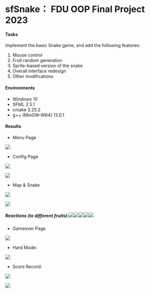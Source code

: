 sfSnake： FDU OOP Final Project 2023
=====

#### Tasks
Implement the basic Snake game, and add the following features:

1) Mouse control
2) Fruit random generation
3) Sprite-based version of the snake
4) Overall interface redesign
5) Other modifications


#### Environments
* Windows 10
* SFML 2.5.1
* cmake 3.25.2
* g++ (MinGW-W64) 13.0.1



#### Results
 
* Menu Page

![](show/alpha.png)

* Config Page

![](show/config_before.png)

![](show/config_after.png)  

* Map & Snake

![](show/bg_grid.png)


![](show/snake.png)

##### Reactions (to different fruits):![](show/-1.png)![](show/0.png)![](show/1.png)![](show/2.png)![](show/3.png)

* Gameover Page

![](show/omega.png)

* Hard Mode:

![](show/hard.png)

* Score Record:

![](show/score.png)

![](show/highest.png)